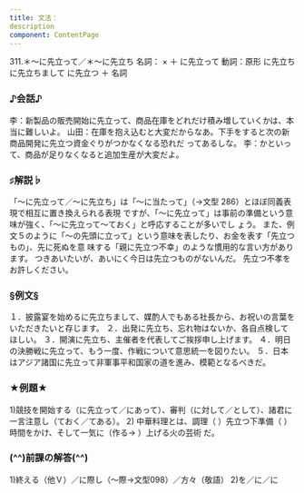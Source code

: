 ```yaml
---
title: 文法：
description
component: ContentPage
---
```



311.＊～に先立って／＊～に先立ち
名詞： × ＋ に先立って 動詞：原形 に先立ち
に先立ちまして に先立つ ＋ 名詞
### ♪会話♪
李：新製品の販売開始に先立って、商品在庫をどれだけ積み増していくかは、本当に難しいよ。
山田：在庫を抱え込むと大変だからなあ。下手をすると次の新商品開発に先立つ資金ぐりがつかなくなる恐れだ ってあるしな。
李：かといって、商品が足りなくなると追加生産が大変だよ。
### ♯解説♭
「～に先立って／～に先立ち」は「～に当たって」（→文型 286）とほぼ同義表現で相互に置き換えられる表現 ですが、「～に先立って」は事前の準備という意味が強く、「～に先立って～ておく」と呼応することが多いでし ょう。
また、例文５のように「～の先頭に立って」という意味を表したり、お金を表す「先立つもの」、先に死ぬを意 味する「親に先立つ不幸」のような慣用的な言い方があります。
つきあいたいが、あいにく今日は先立つものがないんだ。
先立つ不孝をお許しください。
### §例文§
１．披露宴を始めるに先立ちまして、媒酌人でもある社長から、お祝いの言葉をいただきたいと存じます。
２．出発に先立ち、忘れ物はないか、各自点検してほしい。
３．開演に先立ち、主催者を代表してご挨拶申し上げます。
４．明日の決勝戦に先立って、もう一度、作戦について意思統一を図りたい。
５．日本はアジア諸国に先立って非軍事平和国家の道を進み、模範となるべきだ。
### ★例題★
1)競技を開始する（に先立って／にあって）、審判（に対して／として）、諸君に一言注意し（ておく／てある）。
2) 中華料理とは、調理（ ）先立つ下準備（ ）時間をかけ、そして一気に（作る→ ）上げる火の芸術
だ。      
### (^^)前課の解答(^^)
1)終える（他Ｖ）／に際し（～際→文型098）／方々（敬語）
2)を／に／に
